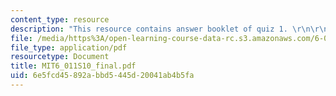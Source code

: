 ```yaml
---
content_type: resource
description: "This resource contains answer booklet of quiz 1. \r\n\r\n"
file: /media/https%3A/open-learning-course-data-rc.s3.amazonaws.com/6-011-introduction-to-communication-control-and-signal-processing-spring-2010/6e5fcd45892abbd5445d20041ab4b5fa_MIT6_011S10_final.pdf
file_type: application/pdf
resourcetype: Document
title: MIT6_011S10_final.pdf
uid: 6e5fcd45-892a-bbd5-445d-20041ab4b5fa
---
```

